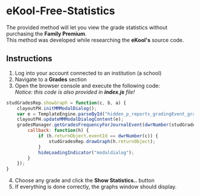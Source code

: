 # eKool-Free-Statistics
The provided method will let you view the grade statistics without purchasing the **Family Premium**.\
This method was developed while researching the **eKool's** source code.


## Instructions
1. Log into your account connected to an institution (a school)
2. Navigate to a **Grades** section
3. Open the browser console and execute the following code:\
*Notice: this code is also provided in **index.js** file!*
```js
studGradesRep.showGraph = function(c, b, a) {
    clayoutPH.initMMModalDialog();
    var e = TemplateEngine.parseById("hidden_p_reports_gradingEvent_graph", null);
    clayoutPH.updateMMModalDialogContent(e);
    gradesManager.getGradesFrequencyForJournalEvent(dwrNumber(studGradesRep.context), dwrNumber(c), dwrNumber(b), dwrBoolean(a), {
        callback: function(h) {
            if (h.returnObject.eventId == dwrNumber(c)) {
                studGradesRep.drawGraph(h.returnObject);
            }
            hideLoadingIndicator("modaldialog");
        }
    });
}
```

4. Choose any grade and click the **Show Statistics..** button
5. If everything is done correctly, the graphs window should display.





	
